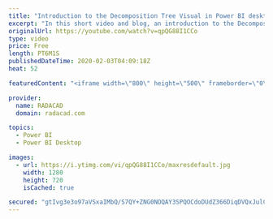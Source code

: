 ```yaml
---
title: "Introduction to the Decomposition Tree Visual in Power BI desktop"
excerpt: "In this short video and blog, an introduction to the Decomposition tree has been provided"
originalUrl: https://youtube.com/watch?v=qpQG88I1CCo
type: video
price: Free
length: PT6M1S
publishedDateTime: 2020-02-03T04:09:18Z
heat: 52

featuredContent: "<iframe width=\"800\" height=\"500\" frameborder=\"0\" src=\"https://www.youtube.com/embed/qpQG88I1CCo\" allow=\"accelerometer; autoplay; encrypted-media; gyroscope; picture-in-picture\" allowfullscreen></iframe>"

provider:
  name: RADACAD
  domain: radacad.com

topics:
  - Power BI
  - Power BI Desktop

images:
  - url: https://i.ytimg.com/vi/qpQG88I1CCo/maxresdefault.jpg
    width: 1280
    height: 720
    isCached: true

secured: "gtIvg3e3o97aVSxaIMbQ/S7QY+ZNG0NOQAY3SPQOCdoDUdZ366DiqDVQxJulCqZjgxqUQaBhmsIexOL28QXJVsUbGg3215Ifj9Y8cKPdI3WLmN3qvR2gVaJU2INA49hCeGdM16N+3gVnEh5wQFOLUjoWhX0G3xQcCk7+zK//IH4MfL0Ym5B3Ho2LNczT77RxJCHHyfguGq+uX3eux5jKdpSUWbYIDPZKwsaCSDZl9Y2Xom2Je5q1gflGQcXHHq8Nj04D6t4kX1kPfqN51rRrpd+b0NARQ2+JKzkixYbtvu8ZKm9KpCKPJrZbxTlDwZGVwYvM7npQyohN2T8fpEtPZVQ6GIbwpQ8dOYajg6W7yT3H/2CUNHat7EQPIbByx6Hf0BQEs+j2hhV6ZEjI3e+nn/KN04U8fVJ0s5D+7ityqZA=;AzhrI/GBhFfEHE4sw4uWJA=="
---
```


